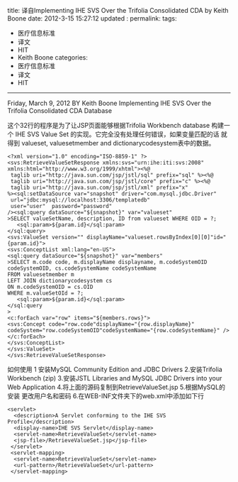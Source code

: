 title:   译自Implementing IHE SVS Over the Trifolia Consolidated CDA by  Keith Boone
date:  2012-3-15 15:27:12
updated	:
permalink:
tags:
- 医疗信息标准
- 译文
- HIT
- Keith Boone
categories:
- 医疗信息标准
- 译文
- HIT

---

Friday, March 9, 2012 BY Keith Boone
Implementing IHE SVS Over the Trifolia Consolidated CDA Database  

这个32行的程序是为了让JSP页面能够根据Trifolia Workbench database 构建一个 IHE SVS Value Set 的实现。它完全没有处理任何错误，如果变量匹配的话 就得到 valueset, valuesetmember and dictionarycodesystem表中的数据。
```
<?xml version="1.0" encoding="ISO-8859-1" ?>
<svs:RetrieveValueSetResponse xmlns:svs="urn:ihe:iti:svs:2008" xmlns:html="http://www.w3.org/1999/xhtml"><%@
 taglib uri="http://java.sun.com/jsp/jstl/sql" prefix="sql" %><%@
 taglib uri="http://java.sun.com/jsp/jstl/core" prefix="c" %><%@
 taglib uri="http://java.sun.com/jsp/jstl/xml" prefix="x"
%><sql:setDataSource var="snapshot" driver="com.mysql.jdbc.Driver"
 url="jdbc:mysql://localhost:3306/templatedb"
 user="user"  password="password"
/><sql:query dataSource="${snapshot}" var="valueset"
>SELECT valueSetName, description, ID from valueset WHERE OID = ?;
   <sql:param>${param.id}</sql:param>
</sql:query>
<svs:ValueSet version="" displayName="valueset.rowsByIndex[0][0]"id="{param.id}">
<svs:ConceptList xml:lang="en-US">
<sql:query dataSource="${snapshot}" var="members"
>SELECT m.code code, m.displayName displayname, m.codeSystemOID codeSystemOID, cs.codeSystemName codeSystemName
FROM valuesetmember m
LEFT JOIN dictionarycodesystem cs
ON m.codeSystemOID = cs.OID
WHERE m.valueSetOId = ?;
   <sql:param>${param.id}</sql:param>
</sql:query
>
<c:forEach var="row" items="${members.rows}">
<svs:Concept code="row.code"displayName="{row.displayName}" codeSystem="row.codeSystemOID"codeSystemName="{row.codeSystemName}" />
</c:forEach>
</svs:ConceptList>
</svs:ValueSet>
</svs:RetrieveValueSetResponse>
```
如何使用
1 安装MySQL Community Edition and JDBC Drivers
2.安装Trifolia Workbench (zip)
3.安装JSTL Libraries and MySQL JDBC Drivers into your Web Application
4.将上面的源码复制到RetrieveValueSet.jsp
5.根据MySQL的安装 更改用户名和密码
6.在WEB-INF文件夹下的web.xml中添加如下行
```
<servlet>
  <description>A Servlet conforming to the IHE SVS Profile</description>
  <display-name>IHE SVS Servlet</display-name>
  <servlet-name>RetrieveValueSet</servlet-name>
  <jsp-file>/RetrieveValueSet.jsp</jsp-file>
 </servlet>
 <servlet-mapping>
  <servlet-name>RetrieveValueSet</servlet-name>
  <url-pattern>/RetrieveValueSet</url-pattern>
 </servlet-mapping>
```
